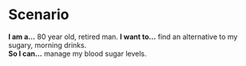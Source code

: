 # Scenario

**I am a…** 80 year old, retired man.
**I want to…** find an alternative to my sugary, morning drinks.  
**So I can…** manage my blood sugar levels. 